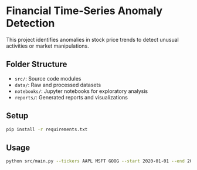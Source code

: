 # Financial Time-Series Anomaly Detection

This project identifies anomalies in stock price trends to detect unusual activities or market manipulations.

## Folder Structure

- `src/`: Source code modules  
- `data/`: Raw and processed datasets  
- `notebooks/`: Jupyter notebooks for exploratory analysis  
- `reports/`: Generated reports and visualizations  

## Setup

```bash
pip install -r requirements.txt
```

## Usage

```bash
python src/main.py --tickers AAPL MSFT GOOG --start 2020-01-01 --end 2025-01-01
```
